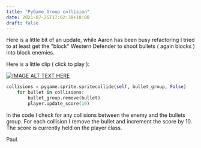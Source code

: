 ```yaml
---
title: "PyGame Group collision"
date: 2021-07-25T17:02:38+10:00
draft: false
---
```


Here is a little bit of an update, while Aaron has been busy refactoring I tried to at least get the "block" Western Defender to shoot bullets ( again blocks ) into block enemies.

Here is a little clip ( click to play ):

[![IMAGE ALT TEXT HERE](https://img.youtube.com/vi/Nc5zV3T-cCU/0.jpg)](https://www.youtube.com/watch?v=Nc5zV3T-cCU)


```python
collisions = pygame.sprite.spritecollide(self, bullet_group, False)
    for bullet in collisions:
        bullet_group.remove(bullet)
        player.update_score(10)

```
In the code I check for any collisions between the enemy and the bullets group.  For each collision I remove the bullet and increment the score by 10.  The score is currently held on the player class.

Paul.